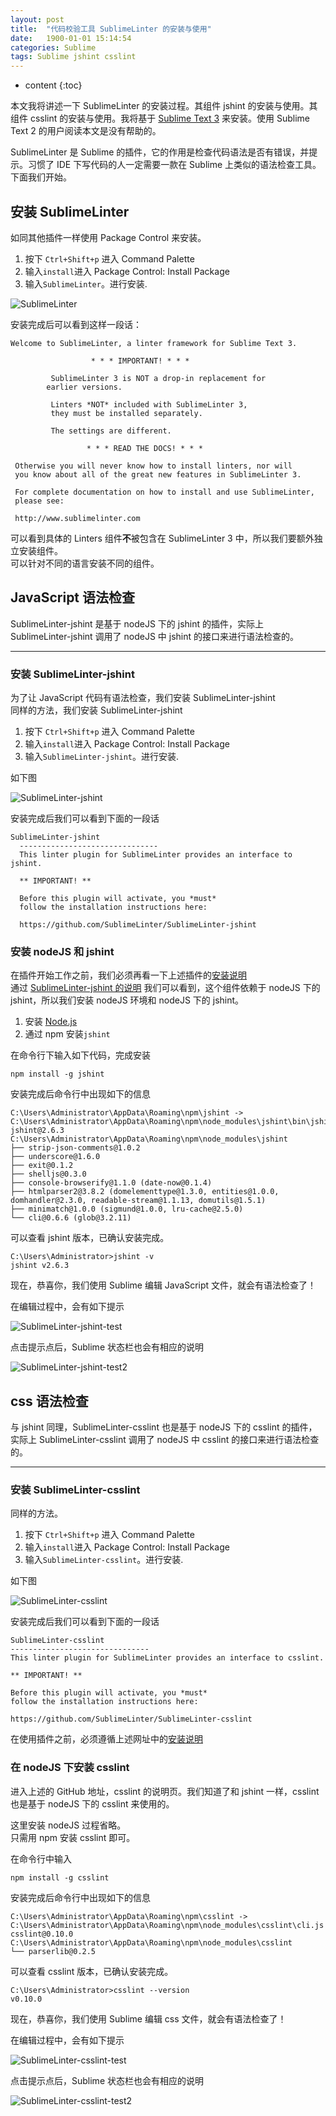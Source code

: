 ```yaml
---
layout: post
title:  "代码校验工具 SublimeLinter 的安装与使用"
date:   1900-01-01 15:14:54
categories: Sublime
tags: Sublime jshint csslint
---
```


* content
{:toc}

本文我将讲述一下 SublimeLinter 的安装过程。其组件 jshint 的安装与使用。其组件 csslint 的安装与使用。我将基于 [Sublime Text 3](http://sublimetext.com/3) 来安装。使用 Sublime Text 2 的用户阅读本文是没有帮助的。

SublimeLinter 是 Sublime 的插件，它的作用是检查代码语法是否有错误，并提示。习惯了 IDE 下写代码的人一定需要一款在 Sublime 上类似的语法检查工具。下面我们开始。   





## 安装 SublimeLinter   

如同其他插件一样使用 Package Control 来安装。   

1. 按下 `Ctrl+Shift+p` 进入 Command Palette   
2. 输入`install`进入 Package Control: Install Package   
3. 输入`SublimeLinter`。进行安装.   

![SublimeLinter](http://7q5cdt.com1.z0.glb.clouddn.com/SublimeLinter-sublimeLinter.jpg)   

安装完成后可以看到这样一段话：   

```
Welcome to SublimeLinter, a linter framework for Sublime Text 3.

                  * * * IMPORTANT! * * *

         SublimeLinter 3 is NOT a drop-in replacement for
        earlier versions.

         Linters *NOT* included with SublimeLinter 3,
         they must be installed separately.

         The settings are different.

                 * * * READ THE DOCS! * * *

 Otherwise you will never know how to install linters, nor will
 you know about all of the great new features in SublimeLinter 3.

 For complete documentation on how to install and use SublimeLinter,
 please see:

 http://www.sublimelinter.com
```

可以看到具体的 Linters 组件**不**被包含在 SublimeLinter 3 中，所以我们要额外独立安装组件。   
可以针对不同的语言安装不同的组件。   

## JavaScript 语法检查   

SublimeLinter-jshint 是基于 nodeJS 下的 jshint 的插件，实际上 SublimeLinter-jshint 调用了 nodeJS 中 jshint 的接口来进行语法检查的。   

---

### 安装 SublimeLinter-jshint

为了让 JavaScript 代码有语法检查，我们安装 SublimeLinter-jshint   
同样的方法，我们安装 SublimeLinter-jshint    

1. 按下 `Ctrl+Shift+p` 进入 Command Palette   
2. 输入`install`进入 Package Control: Install Package   
3. 输入`SublimeLinter-jshint`。进行安装.   

如下图   

![SublimeLinter-jshint](http://7q5cdt.com1.z0.glb.clouddn.com/SublimeLinter-jshint.jpg)   

安装完成后我们可以看到下面的一段话   

```
SublimeLinter-jshint
  -------------------------------
  This linter plugin for SublimeLinter provides an interface to jshint.

  ** IMPORTANT! **

  Before this plugin will activate, you *must*
  follow the installation instructions here:

  https://github.com/SublimeLinter/SublimeLinter-jshint
```

### 安装 nodeJS 和 jshint

在插件开始工作之前，我们必须再看一下上述插件的[安装说明](https://github.com/SublimeLinter/SublimeLinter-jshint)   
通过 [SublimeLinter-jshint 的说明](https://github.com/SublimeLinter/SublimeLinter-jshint) 我们可以看到，这个组件依赖于 nodeJS 下的 jshint，所以我们安装 nodeJS 环境和 nodeJS 下的 jshint。   

1. 安装 [Node.js](https://nodejs.org/)   
2. 通过 npm 安装`jshint`   

在命令行下输入如下代码，完成安装   

	npm install -g jshint

安装完成后命令行中出现如下的信息   

```
C:\Users\Administrator\AppData\Roaming\npm\jshint -> C:\Users\Administrator\AppData\Roaming\npm\node_modules\jshint\bin\jshint
jshint@2.6.3 C:\Users\Administrator\AppData\Roaming\npm\node_modules\jshint
├── strip-json-comments@1.0.2
├── underscore@1.6.0
├── exit@0.1.2
├── shelljs@0.3.0
├── console-browserify@1.1.0 (date-now@0.1.4)
├── htmlparser2@3.8.2 (domelementtype@1.3.0, entities@1.0.0, domhandler@2.3.0, readable-stream@1.1.13, domutils@1.5.1)
├── minimatch@1.0.0 (sigmund@1.0.0, lru-cache@2.5.0)
└── cli@0.6.6 (glob@3.2.11)
```

可以查看 jshint 版本，已确认安装完成。  

```
C:\Users\Administrator>jshint -v
jshint v2.6.3
```

现在，恭喜你，我们使用 Sublime 编辑 JavaScript 文件，就会有语法检查了！   

在编辑过程中，会有如下提示   

![SublimeLinter-jshint-test](http://7q5cdt.com1.z0.glb.clouddn.com/SublimeLinter-jshint-test.jpg)

点击提示点后，Sublime 状态栏也会有相应的说明   

![SublimeLinter-jshint-test2](http://7q5cdt.com1.z0.glb.clouddn.com/SublimeLinter-jshint-test2.jpg)

## css 语法检查

与 jshint 同理，SublimeLinter-csslint 也是基于 nodeJS 下的 csslint 的插件，实际上 SublimeLinter-csslint 调用了 nodeJS 中 csslint 的接口来进行语法检查的。   

---

### 安装 SublimeLinter-csslint   

同样的方法。   

1. 按下 `Ctrl+Shift+p` 进入 Command Palette   
2. 输入`install`进入 Package Control: Install Package   
3. 输入`SublimeLinter-csslint`。进行安装.   

如下图   

![SublimeLinter-csslint](http://7q5cdt.com1.z0.glb.clouddn.com/SublimeLinter-csslint.jpg)   

安装完成后我们可以看到下面的一段话   

```
SublimeLinter-csslint
-------------------------------
This linter plugin for SublimeLinter provides an interface to csslint.

** IMPORTANT! **

Before this plugin will activate, you *must*
follow the installation instructions here:

https://github.com/SublimeLinter/SublimeLinter-csslint
```

在使用插件之前，必须遵循上述网址中的[安装说明](https://github.com/SublimeLinter/SublimeLinter-csslint)   

### 在 nodeJS 下安装 csslint   

进入上述的 GitHub 地址，csslint 的说明页。我们知道了和 jshint 一样，csslint 也是基于 nodeJS 下的 csslint 来使用的。   

这里安装 nodeJS 过程省略。   
只需用 npm 安装 csslint 即可。   

在命令行中输入     

```
npm install -g csslint   
```

安装完成后命令行中出现如下的信息     

```
C:\Users\Administrator\AppData\Roaming\npm\csslint -> C:\Users\Administrator\AppData\Roaming\npm\node_modules\csslint\cli.js
csslint@0.10.0 C:\Users\Administrator\AppData\Roaming\npm\node_modules\csslint
└── parserlib@0.2.5
```

可以查看 csslint 版本，已确认安装完成。   

```
C:\Users\Administrator>csslint --version
v0.10.0
```

现在，恭喜你，我们使用 Sublime 编辑 css 文件，就会有语法检查了！     

在编辑过程中，会有如下提示   

![SublimeLinter-csslint-test](http://7q5cdt.com1.z0.glb.clouddn.com/SublimeLinter-csslint-test.jpg)

点击提示点后，Sublime 状态栏也会有相应的说明   

![SublimeLinter-csslint-test2](http://7q5cdt.com1.z0.glb.clouddn.com/SublimeLinter-csslint-test2.jpg)
